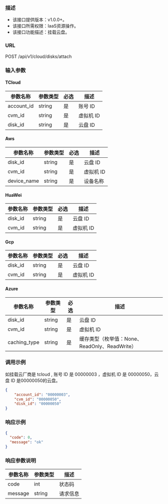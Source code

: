 ### 描述

- 该接口提供版本：v1.0.0+。
- 该接口所需权限：IaaS资源操作。
- 该接口功能描述：挂载云盘。

### URL

POST /api/v1/cloud/disks/attach

### 输入参数

#### TCloud
| 参数名称       | 参数类型    | 必选  | 描述     |
|------------|---------|-----|--------|
| account_id | string  | 是   | 账号 ID  |
| cvm_id     | string  | 是   | 虚拟机 ID |
| disk_id    | string  | 是   | 云盘 ID  |

#### Aws
| 参数名称        | 参数类型    | 必选  | 描述     |
|-------------|---------|-----|--------|
| disk_id     | string  | 是   | 云盘 ID  |
| cvm_id      | string  | 是   | 虚拟机 ID |
| device_name | string  | 是   | 设备名称   |

#### HuaWei
| 参数名称        | 参数类型    | 必选  | 描述     |
|-------------|---------|-----|--------|
| disk_id     | string  | 是   | 云盘 ID  |
| cvm_id      | string  | 是   | 虚拟机 ID |

#### Gcp
| 参数名称        | 参数类型    | 必选  | 描述     |
|-------------|---------|-----|--------|
| disk_id     | string  | 是   | 云盘 ID  |
| cvm_id      | string  | 是   | 虚拟机 ID |

#### Azure
| 参数名称         | 参数类型      | 必选 | 描述                                |
|--------------|-----------|----|-----------------------------------|
| disk_id      | string    | 是  | 云盘 ID                             |
| cvm_id       | string    | 是  | 虚拟机 ID                            |
| caching_type | string    | 是  | 缓存类型（枚举值：None、ReadOnly、ReadWrite） |

### 调用示例

如挂载云厂商是 tcloud , 账号 ID 是 00000003 ，虚拟机 ID 是 00000050，云盘 ID 是00000050的云盘。

```json
{
    "account_id": "00000003", 
    "cvm_id": "00000050",
    "disk_id": "00000050"
}
```

### 响应示例

```json
{
  "code": 0,
  "message": "ok"
}
```

### 响应参数说明

| 参数名称     | 参数类型   | 描述   |
|----------|--------|------|
| code     | int    | 状态码  |
| message  | string | 请求信息 |
